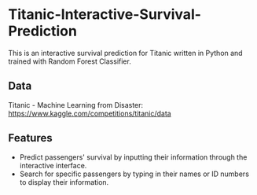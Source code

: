 # Titanic-Interactive-Survival-Prediction
This is an interactive survival prediction for Titanic written in Python and trained with Random Forest Classifier.

## Data
Titanic - Machine Learning from Disaster:
https://www.kaggle.com/competitions/titanic/data

## Features
- Predict passengers' survival by inputting their information through the interactive interface.
- Search for specific passengers by typing in their names or ID numbers to display their information.
